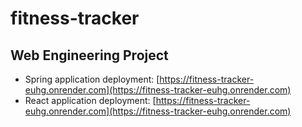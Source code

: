# fitness-tracker

## Web Engineering Project

- Spring application deployment: [https://fitness-tracker-euhg.onrender.com](https://fitness-tracker-euhg.onrender.com)
- React application deployment: [https://fitness-tracker-euhg.onrender.com](https://fitness-tracker-euhg.onrender.com)
